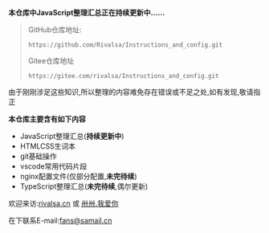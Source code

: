 **本仓库中JavaScript整理汇总正在持续更新中......**

> GitHub仓库地址:
>
> ```url
> https://github.com/Rivalsa/Instructions_and_config.git
> ```
>
> Gitee仓库地址
>
> ```url
> https://gitee.com/rivalsa/Instructions_and_config.git
> ```

由于刚刚涉足这些知识,所以整理的内容难免存在错误或不足之处,如有发现,敬请指正

**本仓库主要含有如下内容**

- JavaScript整理汇总(**持续更新中**)
- HTMLCSS生词本
- git基础操作
- vscode常用代码片段
- nginx配置文件(仅部分配置,**未完待续**)
- TypeScript整理汇总(**未完待续**,偶尔更新)

欢迎来访:[rivalsa.cn](https://rivalsa.cn) 或 [卅卅.我爱你](https://卅卅.我爱你)

在下联系E-mail:fans@samail.cn
